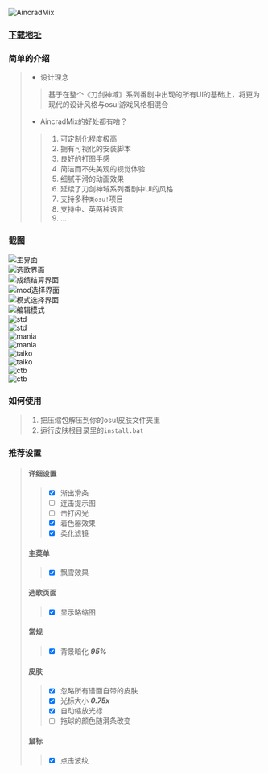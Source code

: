 ![AincradMix](https://raw.githubusercontent.com/Sendevia/AincradMix/master/docs/images/AincradMIX_logo_big.png)    

### [下载地址](https://github.com/Sendevia/AincradMix/releases)    

### 简单的介绍    
>- 设计理念    
>>基于在整个《刀剑神域》系列番剧中出现的所有UI的基础上，将更为现代的设计风格与osu!游戏风格相混合
>- AincradMix的好处都有啥？
>>1. 可定制化程度极高
>>2. 拥有可视化的安装脚本
>>3. 良好的打图手感
>>4. 简洁而不失美观的视觉体验
>>5. 细腻平滑的动画效果
>>6. 延续了刀剑神域系列番剧中UI的风格
>>7. 支持多种`类osu!`项目
>>8. 支持中、英两种语言
>>9. ...

### 截图    
![主界面](https://raw.githubusercontent.com/Sendevia/AincradMixAincradMix/master/docs/screenshots/menu_1.png)    
![选歌界面](https://raw.githubusercontent.com/Sendevia/AincradMix/master/docs/screenshots/menu_2.png)    
![成绩结算界面](https://raw.githubusercontent.com/Sendevia/AincradMix/master/docs/screenshots/score.png)    
![mod选择界面](https://raw.githubusercontent.com/Sendevia/AincradMix/master/docs/screenshots/mods.png)    
![模式选择界面](https://raw.githubusercontent.com/Sendevia/AincradMix/master/docs/screenshots/mode.png)    
![编辑模式](https://raw.githubusercontent.com/Sendevia/AincradMix/master/docs/screenshots/edit.png)    
![std](https://raw.githubusercontent.com/Sendevia/AincradMix/master/docs/screenshots/std_1.png)    
![std](https://raw.githubusercontent.com/Sendevia/AincradMix/master/docs/screenshots/std_2.png)    
![mania](https://raw.githubusercontent.com/Sendevia/AincradMix/master/docs/screenshots/mania_1.png)    
![mania](https://raw.githubusercontent.com/Sendevia/AincradMix/master/docs/screenshots/mania_2.png)    
![taiko](https://raw.githubusercontent.com/Sendevia/AincradMix/master/docs/screenshots/taiko_1.png)    
![taiko](https://raw.githubusercontent.com/Sendevia/AincradMix/master/docs/screenshots/taiko_2.png)    
![ctb](https://raw.githubusercontent.com/Sendevia/AincradMix/master/docs/screenshots/ctb_1.png)    
![ctb](https://raw.githubusercontent.com/Sendevia/AincradMix/master/docs/screenshots/ctb_2.png)    

### 如何使用    
>1. 把压缩包解压到你的osu!皮肤文件夹里    
>2. 运行皮肤根目录里的`install.bat`    

### 推荐设置    
>#### 详细设置    
>>- [x] 渐出滑条    
>>- [ ] 连击提示图    
>>- [ ] 击打闪光    
>>- [x] 着色器效果    
>>- [x] 柔化滤镜    
>#### 主菜单    
>>- [x] 飘雪效果    
>#### 选歌页面    
>>- [x] 显示略缩图    
>#### 常规    
>>- [x] 背景暗化 ***95%***    
>#### 皮肤    
>>- [x] 忽略所有谱面自带的皮肤    
>>- [x] 光标大小 ***0.75x***    
>>- [x] 自动缩放光标    
>>- [ ] 拖球的颜色随滑条改变    
>#### 鼠标    
>>- [x] 点击波纹    
